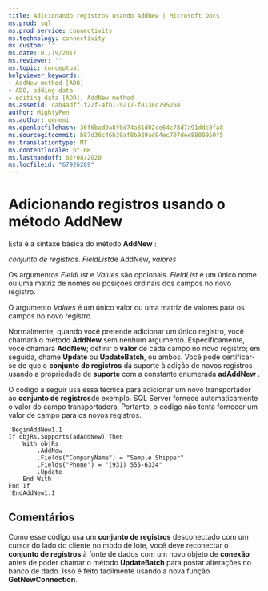 ```yaml
---
title: Adicionando registros usando AddNew | Microsoft Docs
ms.prod: sql
ms.prod_service: connectivity
ms.technology: connectivity
ms.custom: ''
ms.date: 01/19/2017
ms.reviewer: ''
ms.topic: conceptual
helpviewer_keywords:
- AddNew method [ADO]
- ADO, adding data
- editing data [ADO], AddNew method
ms.assetid: cab4adff-f22f-4fb1-9217-f8138c795268
author: MightyPen
ms.author: genemi
ms.openlocfilehash: 36f6bad9a8f0d74a81d02ce64c78d7a91ddc0fa8
ms.sourcegitcommit: b87d36c46b39af8b929ad94ec707dee8800950f5
ms.translationtype: MT
ms.contentlocale: pt-BR
ms.lasthandoff: 02/08/2020
ms.locfileid: "67926289"
---
```

# <a name="adding-records-using-addnew-method"></a>Adicionando registros usando o método AddNew
Esta é a sintaxe básica do método **AddNew** :

 *conjunto de registros*. *FieldList*de AddNew, *valores*

 Os argumentos *FieldList* e *Values* são opcionais. *FieldList* é um único nome ou uma matriz de nomes ou posições ordinais dos campos no novo registro.

 O argumento *Values* é um único valor ou uma matriz de valores para os campos no novo registro.

 Normalmente, quando você pretende adicionar um único registro, você chamará o método **AddNew** sem nenhum argumento. Especificamente, você chamará **AddNew**; definir o **valor** de cada campo no novo registro; em seguida, chame **Update** ou **UpdateBatch**, ou ambos. Você pode certificar-se de que o **conjunto de registros** dá suporte à adição de novos registros usando a propriedade de **suporte** com a constante enumerada **adAddNew** .

 O código a seguir usa essa técnica para adicionar um novo transportador ao **conjunto de registros**de exemplo. SQL Server fornece automaticamente o valor do campo transportadora. Portanto, o código não tenta fornecer um valor de campo para os novos registros.

```
'BeginAddNew1.1
If objRs.Supports(adAddNew) Then
    With objRs
        .AddNew
        .Fields("CompanyName") = "Sample Shipper"
        .Fields("Phone") = "(931) 555-6334"
        .Update
    End With
End If
'EndAddNew1.1
```

## <a name="remarks"></a>Comentários
 Como esse código usa um **conjunto de registros** desconectado com um cursor do lado do cliente no modo de lote, você deve reconectar o **conjunto de registros** à fonte de dados com um novo objeto de **conexão** antes de poder chamar o método **UpdateBatch** para postar alterações no banco de dado. Isso é feito facilmente usando a nova função **GetNewConnection**.
